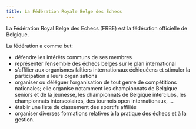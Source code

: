 ```yaml
---
title: La Fédération Royale Belge des Echecs
---
```


La Fédération Royal Belge des Echecs (FRBE) est la fédération officielle de Belgique.

La fédération a comme but:
 - défendre les intérêts communs de ses membres
 - représenter l’ensemble des échecs belges sur le plan international
 - s’affilier aux organismes faîtiers internationaux échiquéens et stimuler la participation à leurs organisations
 - organiser ou déléguer l’organisation de tout genre de compétitions nationales; elle organise notamment les championnats de Belgique seniors et de la jeunesse, les championnats de Belgique interclubs, les championnats interscolaires, des tournois open internationaux, ...
 - établir une liste de classement des sportifs affiliés
 - organiser diverses formations relatives à la pratique des échecs et à la gestion.